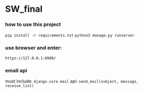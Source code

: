# SW_final
### how to use this project
`pip install -r requirements.txt`
`python3 manage.py runserver`
### use browser and enter:
`https://127.0.0.1:8000/`

### email api
must include:
`django.core.mail`
api:
`send_mail(subject, message, receive_list)`
